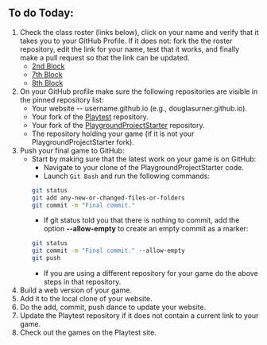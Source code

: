 ## To do Today:

1. Check the class roster (links below), click on your name and verify that it takes you to your GitHub Profile. If it does not: fork the the roster repository, edit the link for your name, test that it works, and finally make a pull request so that the link can be updated.
    - [2nd Block](https://github.com/SKHS-Games-2018/2A2/blob/master/index.md)
    - [7th Block](https://github.com/SKHS-Games-2018/2B7/blob/master/index.md)
    - [8th Block](https://github.com/SKHS-Games-2018/2B8/blob/master/index.md)
2. On your GitHub profile make sure the following repositories are visible in the pinned repository list:
      - Your website -- username.github.io (e.g., douglasurner.github.io).
      - Your fork of the [Playtest](https://github.com/SKHS-Games-2018/Playtest) repository.
      - Your fork of the [PlaygroundProjectStarter](https://github.com/Game-Design-and-Programming-Template/PlaygroundProjectStarter) repository.
      - The repository holding your game (if it is not your PlaygroundProjectStarter fork).
1. Push your final game to GitHub:
      - Start by making sure that the latest work on your game is on GitHub:
        + Navigate to your clone of the PlaygroundProjectStarter code.
        + Launch `Git Bash` and run the following commands:
        ``` bash
        git status
        git add any-new-or-changed-files-or-folders
        git commit -m "Final commit."
        ```
        + If git status told you that there is nothing to commit, add the option **--allow-empty** to create an empty commit as a marker:
        ``` bash
        git status
        git commit -m "Final commit." --allow-empty
        git push
        ```
        + If you are using a different repository for your game do the above steps in that repository.
1. Build a web version of your game.
1. Add it to the local clone of your website.
1. Do the add, commit, push dance to update your website.
1. Update the Playtest repository if it does not contain a current link to your game.
1. Check out the games on the Playtest site.
